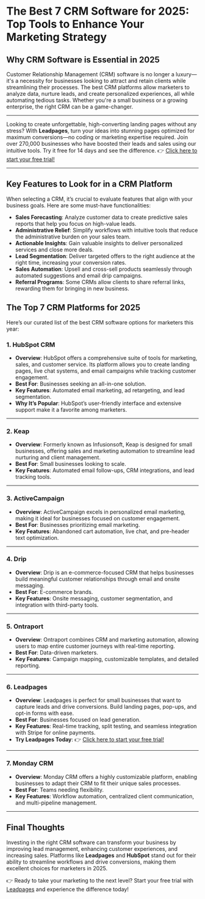 # The Best 7 CRM Software for 2025: Top Tools to Enhance Your Marketing Strategy

## Why CRM Software is Essential in 2025

Customer Relationship Management (CRM) software is no longer a luxury—it's a necessity for businesses looking to attract and retain clients while streamlining their processes. The best CRM platforms allow marketers to analyze data, nurture leads, and create personalized experiences, all while automating tedious tasks. Whether you're a small business or a growing enterprise, the right CRM can be a game-changer.

---

Looking to create unforgettable, high-converting landing pages without any stress? With **Leadpages**, turn your ideas into stunning pages optimized for maximum conversions—no coding or marketing expertise required. Join over 270,000 businesses who have boosted their leads and sales using our intuitive tools. Try it free for 14 days and see the difference. 👉 [Click here to start your free trial!](https://bit.ly/LEadPages)

---

## Key Features to Look for in a CRM Platform

When selecting a CRM, it’s crucial to evaluate features that align with your business goals. Here are some must-have functionalities:

- **Sales Forecasting**: Analyze customer data to create predictive sales reports that help you focus on high-value leads.
- **Administrative Relief**: Simplify workflows with intuitive tools that reduce the administrative burden on your sales team.
- **Actionable Insights**: Gain valuable insights to deliver personalized services and close more deals.
- **Lead Segmentation**: Deliver targeted offers to the right audience at the right time, increasing your conversion rates.
- **Sales Automation**: Upsell and cross-sell products seamlessly through automated suggestions and email drip campaigns.
- **Referral Programs**: Some CRMs allow clients to share referral links, rewarding them for bringing in new business.

## The Top 7 CRM Platforms for 2025

Here’s our curated list of the best CRM software options for marketers this year:

### 1. HubSpot CRM
- **Overview**: HubSpot offers a comprehensive suite of tools for marketing, sales, and customer service. Its platform allows you to create landing pages, live chat systems, and email campaigns while tracking customer engagement.
- **Best For**: Businesses seeking an all-in-one solution.
- **Key Features**: Automated email marketing, ad retargeting, and lead segmentation.
- **Why It’s Popular**: HubSpot’s user-friendly interface and extensive support make it a favorite among marketers.

---

### 2. Keap
- **Overview**: Formerly known as Infusionsoft, Keap is designed for small businesses, offering sales and marketing automation to streamline lead nurturing and client management.
- **Best For**: Small businesses looking to scale.
- **Key Features**: Automated email follow-ups, CRM integrations, and lead tracking tools.

---

### 3. ActiveCampaign
- **Overview**: ActiveCampaign excels in personalized email marketing, making it ideal for businesses focused on customer engagement.
- **Best For**: Businesses prioritizing email marketing.
- **Key Features**: Abandoned cart automation, live chat, and pre-header text optimization.

---

### 4. Drip
- **Overview**: Drip is an e-commerce-focused CRM that helps businesses build meaningful customer relationships through email and onsite messaging.
- **Best For**: E-commerce brands.
- **Key Features**: Onsite messaging, customer segmentation, and integration with third-party tools.

---

### 5. Ontraport
- **Overview**: Ontraport combines CRM and marketing automation, allowing users to map entire customer journeys with real-time reporting.
- **Best For**: Data-driven marketers.
- **Key Features**: Campaign mapping, customizable templates, and detailed reporting.

---

### 6. Leadpages
- **Overview**: Leadpages is perfect for small businesses that want to capture leads and drive conversions. Build landing pages, pop-ups, and opt-in forms with ease.
- **Best For**: Businesses focused on lead generation.
- **Key Features**: Real-time tracking, split testing, and seamless integration with Stripe for online payments.
- **Try Leadpages Today**: 👉 [Click here to start your free trial!](https://bit.ly/LEadPages)

---

### 7. Monday CRM
- **Overview**: Monday CRM offers a highly customizable platform, enabling businesses to adapt their CRM to fit their unique sales processes.
- **Best For**: Teams needing flexibility.
- **Key Features**: Workflow automation, centralized client communication, and multi-pipeline management.

---

## Final Thoughts

Investing in the right CRM software can transform your business by improving lead management, enhancing customer experiences, and increasing sales. Platforms like **Leadpages** and **HubSpot** stand out for their ability to streamline workflows and drive conversions, making them excellent choices for marketers in 2025.

👉 Ready to take your marketing to the next level? Start your free trial with [Leadpages](https://bit.ly/LEadPages) and experience the difference today!

